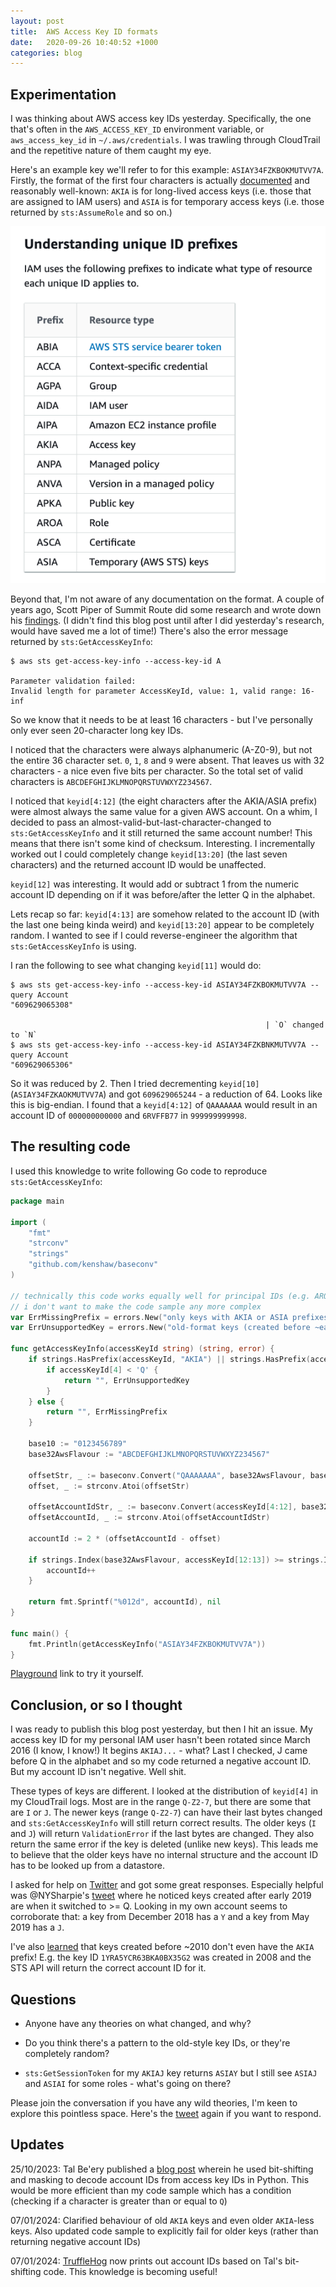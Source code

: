 ```yaml
---
layout: post
title:  AWS Access Key ID formats
date:   2020-09-26 10:40:52 +1000
categories: blog
---
```


## Experimentation

I was thinking about AWS access key IDs yesterday. Specifically, the one that's
often in the `AWS_ACCESS_KEY_ID` environment variable, or `aws_access_key_id`
in `~/.aws/credentials`. I was trawling through CloudTrail and the repetitive
nature of them caught my eye.

Here's an example key we'll refer to for this example: `ASIAY34FZKBOKMUTVV7A`.
Firstly, the format of the first four characters is actually [documented][docs] and
reasonably well-known: `AKIA` is for long-lived access keys (i.e. those that are
assigned to IAM users) and `ASIA` is for temporary access keys (i.e. those returned
by `sts:AssumeRole` and so on.)

![screenshot](/assets/2020-09-26-iam-unique-id-prefixes.png)

Beyond that, I'm not aware of any documentation on the format. A couple of years 
ago, Scott Piper of Summit Route did some research and wrote down his [findings][scott].
(I didn't find this blog post until after I did yesterday's research, would have 
saved me a lot of time!) There's also the error message returned by `sts:GetAccessKeyInfo`:

```
$ aws sts get-access-key-info --access-key-id A

Parameter validation failed:
Invalid length for parameter AccessKeyId, value: 1, valid range: 16-inf
```

So we know that it needs to be at least 16 characters - but I've personally only
ever seen 20-character long key IDs.

I noticed that the characters were always alphanumeric (A-Z0-9), but not the 
entire 36 character set. `0`, `1`, `8` and `9` were absent. That leaves us with
32 characters - a nice even five bits per character. So the total set of valid
characters is `ABCDEFGHIJKLMNOPQRSTUVWXYZ234567`.

I noticed that `keyid[4:12]` (the eight characters after the AKIA/ASIA prefix)
were almost always the same value for a given AWS account. On a whim, I decided
to pass an almost-valid-but-last-character-changed to `sts:GetAccessKeyInfo` and
it still returned the same account number! This means that there isn't some kind
of checksum. Interesting. I incrementally worked out I could completely change
`keyid[13:20]` (the last seven characters) and the returned account ID would be
unaffected.

`keyid[12]` was interesting. It would add or subtract 1 from the numeric account
ID depending on if it was before/after the letter Q in the alphabet.

Lets recap so far: `keyid[4:13]` are somehow related to the account ID (with the
last one being kinda weird) and `keyid[13:20]` appear to be completely random.
I wanted to see if I could reverse-engineer the algorithm that `sts:GetAccessKeyInfo`
is using.

I ran the following to see what changing `keyid[11]` would do:

```
$ aws sts get-access-key-info --access-key-id ASIAY34FZKBOKMUTVV7A --query Account
"609629065308"

                                                         | `O` changed to `N`
$ aws sts get-access-key-info --access-key-id ASIAY34FZKBNKMUTVV7A --query Account
"609629065306"
```

So it was reduced by 2. Then I tried decrementing `keyid[10]` (`ASIAY34FZKAOKMUTVV7A`) 
and got `609629065244` - a reduction of 64. Looks like this is big-endian. I
found that a `keyid[4:12]` of `QAAAAAAA` would result in an account ID of 
`000000000000` and `6RVFFB77` in `999999999998`. 

## The resulting code

I used this knowledge to write following Go code to reproduce `sts:GetAccessKeyInfo`:

```go
package main

import (
	"fmt"
	"strconv"
	"strings"
	"github.com/kenshaw/baseconv"
)

// technically this code works equally well for principal IDs (e.g. AROA or AIDA prefixes) but
// i don't want to make the code sample any more complex
var ErrMissingPrefix = errors.New("only keys with AKIA or ASIA prefixes are supported")
var ErrUnsupportedKey = errors.New("old-format keys (created before ~early 2019) are unsupported")

func getAccessKeyInfo(accessKeyId string) (string, error) {
	if strings.HasPrefix(accessKeyId, "AKIA") || strings.HasPrefix(accessKeyId, "ASIA") {
		if accessKeyId[4] < 'Q' {
			return "", ErrUnsupportedKey
		}
	} else {
		return "", ErrMissingPrefix
	}

	base10 := "0123456789"
	base32AwsFlavour := "ABCDEFGHIJKLMNOPQRSTUVWXYZ234567"

	offsetStr, _ := baseconv.Convert("QAAAAAAA", base32AwsFlavour, base10)
	offset, _ := strconv.Atoi(offsetStr)

	offsetAccountIdStr, _ := baseconv.Convert(accessKeyId[4:12], base32AwsFlavour, base10)
	offsetAccountId, _ := strconv.Atoi(offsetAccountIdStr)

	accountId := 2 * (offsetAccountId - offset)

	if strings.Index(base32AwsFlavour, accessKeyId[12:13]) >= strings.Index(base32AwsFlavour, "Q") {
		accountId++
	}

	return fmt.Sprintf("%012d", accountId), nil
}

func main() {	
	fmt.Println(getAccessKeyInfo("ASIAY34FZKBOKMUTVV7A"))
}
```

[Playground][play] link to try it yourself.

## Conclusion, or so I thought

I was ready to publish this blog post yesterday, but then I hit an issue. My 
access key ID for my personal IAM user hasn't been rotated since March 2016 (I
know, I know!) It begins `AKIAJ...` - what? Last I checked, J came before Q in
the alphabet and so my code returned a negative account ID. But my account ID
isn't negative. Well shit.

These types of keys are different. I looked at the distribution of `keyid[4]` 
in my CloudTrail logs. Most are in the range `Q-Z2-7`, but there are some that 
are `I` or `J`. The newer keys (range `Q-Z2-7`) can have their last bytes changed
and `sts:GetAccessKeyInfo` will still return correct results. The older keys 
(`I` and `J`) will return `ValidationError` if the last bytes are changed. They
also return the same error if the key is deleted (unlike new keys). This leads 
me to believe that the older keys have no internal structure and the account ID 
has to be looked up from a datastore. 

I asked for help on [Twitter][tweet] and got some great responses. Especially 
helpful was @NYSharpie's [tweet][nysharpie] where he noticed keys created after 
early 2019 are when it switched to >= Q. Looking in my own account seems to
corroborate that: a key from December 2018 has a `Y` and a key from May 2019 
has a `J`.

I've also [learned][old-key] that keys created before ~2010 don't even have the 
`AKIA` prefix! E.g. the key ID `1YRA5YCR63BKA0BX35G2` was created in 2008 and
the STS API will return the correct account ID for it. 

## Questions

* Anyone have any theories on what changed, and why? 

* Do you think there's a pattern to the old-style key IDs, or they're completely random?

* `sts:GetSessionToken` for my `AKIAJ` key returns `ASIAY` but I still see `ASIAJ`
  and `ASIAI` for some roles - what's going on there?

Please join the conversation if you have any wild theories, I'm keen to explore
this pointless space. Here's the [tweet][tweet] again if you want to respond.

## Updates

25/10/2023: Tal Be'ery published a [blog post][tal-blog] wherein he used
bit-shifting and masking to decode account IDs from access key IDs in Python. 
This would be more efficient than my code sample which has a condition (checking
if a character is greater than or equal to `Q`)

07/01/2024: Clarified behaviour of old `AKIA` keys and even older `AKIA`-less 
keys. Also updated code sample to explicitly fail for older keys (rather than
returning negative account IDs)

07/01/2024: [TruffleHog][trufflehog] now prints out account IDs based on Tal's 
bit-shifting code. This knowledge is becoming useful!


[docs]: https://docs.aws.amazon.com/IAM/latest/UserGuide/reference_identifiers.html#identifiers-unique-ids
[scott]: https://summitroute.com/blog/2018/06/20/aws_security_credential_formats/
[play]: https://play.golang.org/p/-VgXwYUfRUC
[tweet]: https://twitter.com/__steele/status/1309419535569616901
[nysharpie]: https://twitter.com/NYSharpie/status/1309448974416457728
[old-key]: https://twitter.com/__steele/status/1742753372816728178
[tal-blog]: https://medium.com/@TalBeerySec/a-short-note-on-aws-key-id-f88cc4317489
[trufflehog]: https://trufflesecurity.com/blog/research-uncovers-aws-account-numbers-hidden-in-access-keys/
